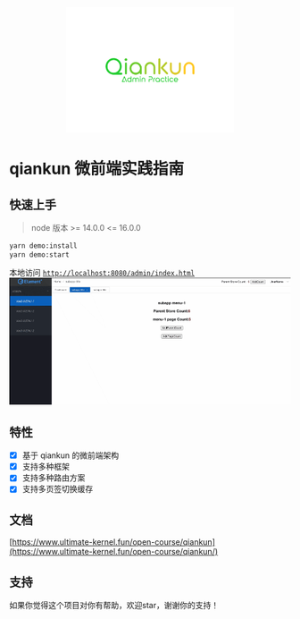 <p align="center">
  <img src="logo.svg" width="300px" />
</p>

# qiankun 微前端实践指南

## 快速上手
> node 版本 >= 14.0.0 <= 16.0.0
```
yarn demo:install
yarn demo:start
```
本地访问 [`http://localhost:8080/admin/index.html`](http://localhost:8080/admin/index.html)
![example.gif](./example.gif)

## 特性
- [x] 基于 qiankun 的微前端架构
- [x] 支持多种框架
- [x] 支持多种路由方案
- [x] 支持多页签切换缓存

## 文档
[https://www.ultimate-kernel.fun/open-course/qiankun](https://www.ultimate-kernel.fun/open-course/qiankun/)

## 支持
如果你觉得这个项目对你有帮助，欢迎star，谢谢你的支持！
